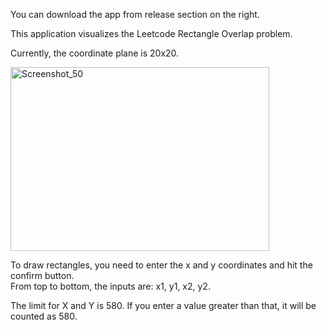 You can download the app from release section on the right.

This application visualizes the Leetcode Rectangle Overlap problem.

Currently, the coordinate plane is 20x20.

<img width="414" height="294" alt="Screenshot_50" src="https://github.com/user-attachments/assets/4668b8ea-df3c-4a26-a7fc-d8d146ef275c" />

To draw rectangles, you need to enter the x and y coordinates and hit the confirm button.  
From top to bottom, the inputs are: x1, y1, x2, y2.

The limit for X and Y is 580. If you enter a value greater than that, it will be counted as 580.

